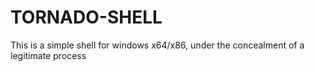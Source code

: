 # TORNADO-SHELL
 This is a simple shell for windows x64/x86, under the concealment of a legitimate process
